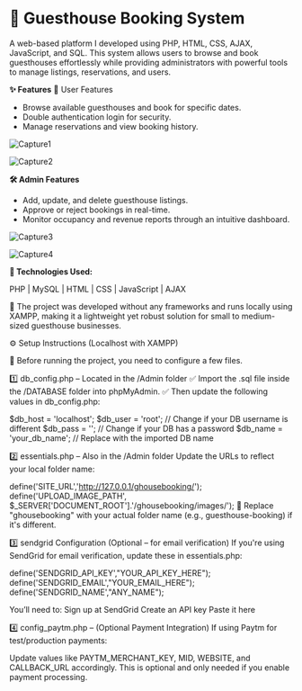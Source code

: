 # 🏨 Guesthouse Booking System

A web-based platform I developed using PHP, HTML, CSS, AJAX, JavaScript, and SQL. This system allows users to browse and book guesthouses effortlessly while providing administrators with powerful tools to manage listings, reservations, and users.

**✨ Features**
👤 User Features
- Browse available guesthouses and book for specific dates.
- Double authentication login for security.
- Manage reservations and view booking history.

![Capture1](https://github.com/user-attachments/assets/f2568c3f-90e7-409d-a9ea-db829e2c2fb1)

![Capture2](https://github.com/user-attachments/assets/9ff37194-64d7-4f65-bd43-c13e1e30cd92)

**🛠️ Admin Features**

- Add, update, and delete guesthouse listings.
- Approve or reject bookings in real-time.
- Monitor occupancy and revenue reports through an intuitive dashboard.

 ![Capture3](https://github.com/user-attachments/assets/5ef149e4-7a2c-4b67-8896-bae9e17e4bdc)
 
 ![Capture4](https://github.com/user-attachments/assets/8f00c383-4cc8-4666-af0e-3c4e7446b85d)
 

**🧱 Technologies Used:**

PHP | MySQL | HTML | CSS | JavaScript | AJAX

🚫 The project was developed without any frameworks and runs locally using XAMPP, making it a lightweight yet robust solution for small to medium-sized guesthouse businesses.

⚙️ Setup Instructions (Localhost with XAMPP)

🔧 Before running the project, you need to configure a few files.

1️⃣ db_config.php – Located in the /Admin folder
✅ Import the .sql file inside the /DATABASE folder into phpMyAdmin.
✅ Then update the following values in db_config.php:

$db_host = 'localhost';
$db_user = 'root';       // Change if your DB username is different
$db_pass = '';           // Change if your DB has a password
$db_name = 'your_db_name'; // Replace with the imported DB name

2️⃣ essentials.php – Also in the /Admin folder
Update the URLs to reflect your local folder name:

define('SITE_URL','http://127.0.0.1/ghousebooking/'); 
define('UPLOAD_IMAGE_PATH', $_SERVER['DOCUMENT_ROOT'].'/ghousebooking/images/');
🔁 Replace "ghousebooking" with your actual folder name (e.g., guesthouse-booking) if it's different.


3️⃣ sendgrid Configuration (Optional – for email verification)
If you're using SendGrid for email verification, update these in essentials.php:

define('SENDGRID_API_KEY',"YOUR_API_KEY_HERE");
define('SENDGRID_EMAIL',"YOUR_EMAIL_HERE");
define('SENDGRID_NAME',"ANY_NAME");

You’ll need to:
Sign up at SendGrid
Create an API key
Paste it here

4️⃣ config_paytm.php – (Optional Payment Integration)
If using Paytm for test/production payments:

Update values like PAYTM_MERCHANT_KEY, MID, WEBSITE, and CALLBACK_URL accordingly.
This is optional and only needed if you enable payment processing.
